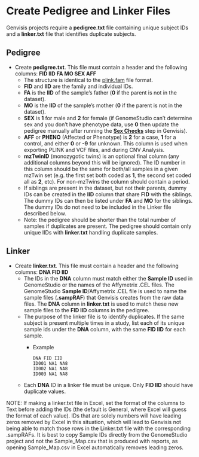 # Create Pedigree and Linker Files

Genvisis projects require a **pedigree.txt** file containing unique subject IDs and a **linker.txt** file that identifies duplicate subjects.

## Pedigree
* Create **pedigree.txt**. This file must contain a header and the following columns: **FID IID	FA	MO	SEX	AFF**
    * The structure is identical to the [plink.fam](https://www.cog-genomics.org/plink2/formats#fam) file format.
    * **FID** and **IID** are the family and individual IDs.
    * **FA** is the **IID** of the sample’s father (**0** if the parent is not in the dataset).
    * **MO** is the **IID** of the sample’s mother (**0** if the parent is not in the dataset).
    * **SEX** is **1** for male and **2** for female (if GenomeStudio can’t determine sex and you don’t have phenotype data, use **0** then update the pedigree manually after running the **[Sex Checks](../#/documentation/RunTheGenvisisWorkflow--run-sex-checks)** step in Genvisis).
    * **AFF** or **PHENO** (Affected or Phenotype) is **2** for a case, **1** for a control, and either **0** or **-9** for unknown. This column is used when exporting PLINK and VCF files, and during CNV Analysis.
    * **mzTwinID** (monozygotic twins) is an optional final column (any additional columns beyond this will be ignored). The ID number in this column should be the same for both/all samples in a given mzTwin set (e.g. the first set both coded as **1**, the second set coded all as **2**, etc). For non-mzTwins the column should contain a period.
    * If siblings are present in the dataset, but not their parents, dummy IDs can be created in the **IID** column that share **FID** with the siblings. The dummy IDs can then be listed under **FA** and **MO** for the siblings. The dummy IDs do not need to be included in the Linker file described below.
    * Note: the pedigree should be shorter than the total number of samples if duplicates are present. The pedigree should contain only unique IIDs with **linker.txt** handling duplicate samples.

## Linker
* Create **linker.txt**. This file must contain a header and the following columns: **DNA FID IID**
    * The IDs in the **DNA** column must match either the **Sample ID** used in GenomeStudio or the names of the Affymetrix .CEL files. The GenomeStudio **Sample ID**/Affymetrix .CEL file is used to name the sample files (**.sampRAF**) that Genvisis creates from the raw data files. The **DNA** column in **linker.txt** is used to match these new sample files to the **FID IID** columns in the pedigree.
    * The purpose of the linker file is to identify duplicates. If the same subject is present multiple times in a study, list each of its unique sample ids under the **DNA** column, with the same **FID IID** for each sample.
      * Example
      
            DNA FID IID 
            ID001 NA1 NA8
            ID002 NA1 NA8
            ID003 NA1 NA8
       
    * Each **DNA** ID in a linker file must be unique. Only **FID IID** should have duplicate values.

NOTE: If making a linker.txt file in Excel, set the format of the columns to Text before adding the IDs (the default is General, where Excel will guess the format of each value). IDs that are solely numbers will have leading zeros removed by Excel in this situation, which will lead to Genvisis not being able to match those rows in the Linker.txt file with the corresponding .sampRAFs. It is best to copy Sample IDs directly from the GenomeStudio project and not the Sample_Map.csv that is produced with reports, as opening Sample_Map.csv in Excel automatically removes leading zeros.
